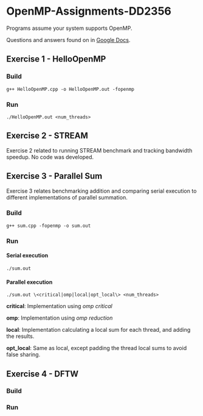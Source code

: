# OpenMP-Assignments-DD2356

Programs assume your system supports OpenMP.

Questions and answers found on in [Google Docs](https://docs.google.com/document/d/1FMxgF0iNZ_2GWpm6JD9HD5PVGMx_ttCodM93w1tB8Ac/edit?usp=sharing).

## Exercise 1 - HelloOpenMP
### Build
```
g++ HelloOpenMP.cpp -o HelloOpenMP.out -fopenmp
```
### Run 
```
./HelloOpenMP.out <num_threads> 
```

## Exercise 2 - STREAM
Exercise 2 related to running STREAM benchmark and tracking bandwidth speedup. No code was developed.

## Exercise 3 - Parallel Sum
Exercise 3 relates benchmarking addition and comparing serial execution to different implementations of parallel summation.

### Build
```
g++ sum.cpp -fopenmp -o sum.out
```
### Run
#### Serial execution
```
./sum.out
```

#### Parallel execution
```
./sum.out \<critical|omp|local|opt_local\> <num_threads>
```

**critical**: Implementation using *omp critical*

**omp**: Implementation using *omp reduction*

**local**: Implementation calculating a local sum for each thread, and adding the results.

**opt\_local**: Same as local, except padding the thread local sums to avoid false sharing.

## Exercise 4 - DFTW
### Build

### Run
